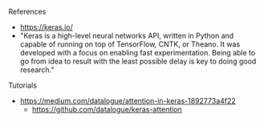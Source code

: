 
References
* https://keras.io/
* "Keras is a high-level neural networks API, written in Python and capable of running on top of TensorFlow, CNTK, or Theano. It was developed with a focus on enabling fast experimentation. Being able to go from idea to result with the least possible delay is key to doing good research."




Tutorials
* https://medium.com/datalogue/attention-in-keras-1892773a4f22
  * https://github.com/datalogue/keras-attention


